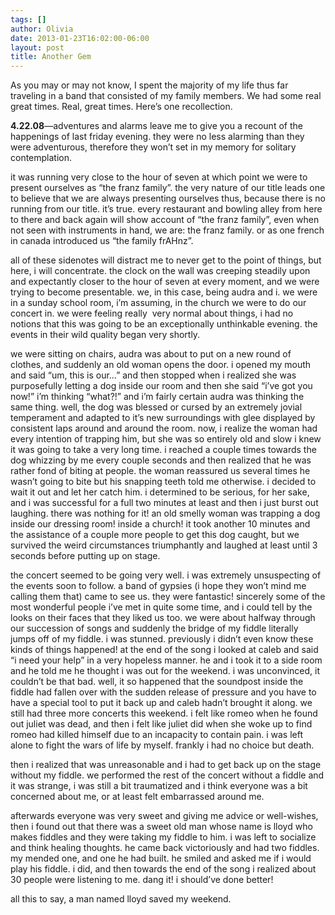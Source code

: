 ```yaml
---
tags: []
author: Olivia
date: 2013-01-23T16:02:00-06:00
layout: post
title: Another Gem
---
```


As you may or may not know, I spent the majority of my life thus far traveling in a band that consisted of my family members. We had some real great times. Real, great times. Here’s one recollection. 

**4.22.08**—adventures and alarms leave me to give you a recount of the happenings of last friday evening. they were no less alarming than they were adventurous, therefore they won’t set in my memory for solitary contemplation. 

it was running very close to the hour of seven at which point we were to present ourselves as “the franz family”. the very nature of our title leads one to believe that we are always presenting ourselves thus, because there is no running from our title. it’s true. every restaurant and bowling alley from here to there and back again will show account of “the franz family”, even when not seen with instruments in hand, we are: the franz family. or as one french in canada introduced us “the family frAHnz”. 

all of these sidenotes will distract me to never get to the point of things, but here, i will concentrate. the clock on the wall was creeping steadily upon and expectantly closer to the hour of seven at every moment, and we were trying to become presentable. we, in this case, being audra and i. we were in a sunday school room, i’m assuming, in the church we were to do our concert in. we were feeling really  very normal about things, i had no notions that this was going to be an exceptionally unthinkable evening. the events in their wild quality began very shortly. 

we were sitting on chairs, audra was about to put on a new round of clothes, and suddenly an old woman opens the door. i opened my mouth and said “um, this is our…” and then stopped when i realized she was purposefully letting a dog inside our room and then she said “i’ve got you now!” i’m thinking “what?!” and i’m fairly certain audra was thinking the same thing. well, the dog was blessed or cursed by an extremely jovial temperament and adapted to it’s new surroundings with glee displayed by consistent laps around and around the room. now, i realize the woman had every intention of trapping him, but she was so entirely old and slow i knew it was going to take a very long time. i reached a couple times towards the dog whizzing by me every couple seconds and then realized that he was rather fond of biting at people. the woman reassured us several times he wasn’t going to bite but his snapping teeth told me otherwise. i decided to wait it out and let her catch him. i determined to be serious, for her sake, and i was successful for a full two minutes at least and then i just burst out laughing. there was nothing for it! an old smelly woman was trapping a dog inside our dressing room! inside a church! it took another 10 minutes and the assistance of a couple more people to get this dog caught, but we survived the weird circumstances triumphantly and laughed at least until 3 seconds before putting up on stage. 

the concert seemed to be going very well. i was extremely unsuspecting of the events soon to follow. a band of gypsies (i hope they won’t mind me calling them that) came to see us. they were fantastic! sincerely some of the most wonderful people i’ve met in quite some time, and i could tell by the looks on their faces that they liked us too. we were about halfway through our succession of songs and suddenly the bridge of my fiddle literally jumps off of my fiddle. i was stunned. previously i didn’t even know these kinds of things happened! at the end of the song i looked at caleb and said “i need your help” in a very hopeless manner. he and i took it to a side room and he told me he thought i was out for the weekend. i was unconvinced, it couldn’t be that bad. well, it so happened that the soundpost inside the fiddle had fallen over with the sudden release of pressure and you have to have a special tool to put it back up and caleb hadn’t brought it along. we still had three more concerts this weekend. i felt like romeo when he found out juliet was dead, and then i felt like juliet did when she woke up to find romeo had killed himself due to an incapacity to contain pain. i was left alone to fight the wars of life by myself. frankly i had no choice but death. 

then i realized that was unreasonable and i had to get back up on the stage without my fiddle. we performed the rest of the concert without a fiddle and it was strange, i was still a bit traumatized and i think everyone was a bit concerned about me, or at least felt embarrassed around me. 

afterwards everyone was very sweet and giving me advice or well-wishes, then i found out that there was a sweet old man whose name is lloyd who makes fiddles and they were taking my fiddle to him. i was left to socialize and think healing thoughts. he came back victoriously and had two fiddles. my mended one, and one he had built. he smiled and asked me if i would play his fiddle. i did, and then towards the end of the song i realized about 30 people were listening to me. dang it! i should’ve done better! 

all this to say, a man named lloyd saved my weekend. 

